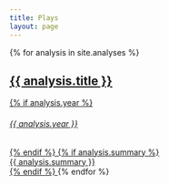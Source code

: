 ```yaml
---
title: Plays
layout: page
---
```


<div id="analyses">
  {% for analysis in site.analyses %}<a class="play" href="{{ analysis.url }}">
    <h2>{{ analysis.title }}</h2>
    {% if analysis.year %}
    <h6>{{ analysis.year }}</h6>
    {% endif %}
    {% if analysis.summary %}
    <summary>{{ analysis.summary }}</summary> {% endif %}
  </a>{% endfor %}
</div>
